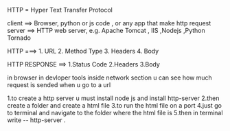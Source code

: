 HTTP = Hyper Text Transfer Protocol

client ==> Browser, python or js code , or any app that make http request
server ==> HTTP web server, e.g. Apache Tomcat , IIS ,Nodejs ,Python Tornado 

HTTP  ===> 1. URL
           2. Method Type
           3. Headers
           4. Body

HTTP RESPONSE ==> 1.Status Code 
                  2.Headers
                  3.Body

in browser in devloper tools inside network section u can see how much request is sended when u go to a url

1.to create a http server u must install node js and install http-server
2.then create a folder and create a html file
3.to run the html file on a port 
4.just go to terminal and navigate to the folder where the html file is
5.then in terminal write -- http-server .